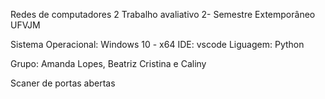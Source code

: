 Redes de computadores 2
Trabalho avaliativo 2- Semestre Extemporâneo UFVJM

Sistema Operacional: Windows 10 - x64
IDE: vscode
Liguagem: Python

Grupo: Amanda Lopes, Beatriz Cristina e Caliny



Scaner de portas abertas

